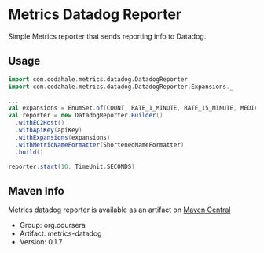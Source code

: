 # Metrics Datadog Reporter
Simple Metrics reporter that sends reporting info to Datadog.

## Usage

~~~scala
import com.codahale.metrics.datadog.DatadogReporter
import com.codahale.metrics.datadog.DatadogReporter.Expansions._

...
val expansions = EnumSet.of(COUNT, RATE_1_MINUTE, RATE_15_MINUTE, MEDIAN, P95, P99)
val reporter = new DatadogReporter.Builder()
  .withEC2Host()
  .withApiKey(apiKey)
  .withExpansions(expansions)
  .withMetricNameFormatter(ShortenedNameFormatter)
  .build()

reporter.start(10, TimeUnit.SECONDS)
~~~


## Maven Info

Metrics datadog reporter is available as an artifact on
[Maven Central](http://search.maven.org/#search%7Cga%7C1%7Cg%3A%22org.coursera%22%20AND%20a%3A%22metrics-datadog%22)

* Group: org.coursera
* Artifact: metrics-datadog
* Version: 0.1.7
